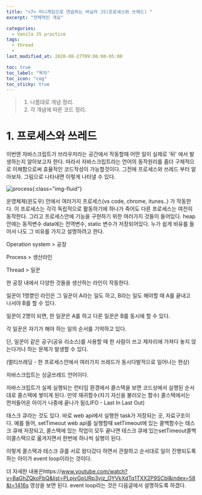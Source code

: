 ```yaml
---
title: "<7> 미니게임으로 연습하는 바닐라 JS(프로세스와 쓰레드) "
excerpt: "전체적인 개요"

categories:
  - Vanila JS practice
tags:
  - thread
  -
last_modified_at: 2020-08-27T09:06:00-05:00

toc: true
toc_label: "목차"
toc_icon: "cog"
toc_sticky: true
---
```


> 1. 나름대로 개념 정리.
> 2. 각 개념에 따른 코드 정리.

# 1. 프로세스와 쓰레드

이번엔 자바스크립트가 브라우저라는 공간에서 작동할때 어떤 일이 실제로 '뒤' 에서 발생하는지 알아보고자 한다. 따라서 자바스크립트라는 언어의 동작원리를 좀더 구체적으로 이해함으로써 효율적인 코드작성이 가능할것이다. 그전에 프로세스와 쓰레드 부터 알아보자. 그림으로 나타내면 이렇게 나타낼 수 있다.

![process](https://yeonghunko.github.io/assets/img/vanila_practice/process.png){:class="img-fluid"}

운영체제(윈도우) 안에서 여러가지 프로세스(vs code, chrome, itunes..) 가 작동한다. 이 프로세스는 각각 독립적으로 활동하기에 하나가 죽어도 다른 프로세스는 여전히 동작한다. 그리고 프로세스안에 기능을 구현하기 위한 여러가지 것들이 들어있다. heap 안에는 동적변수 data에는 전역변수, static 변수가 저장되어있다. 누가 쉽게 비유를 들어서 나도 그 비유를 가지고 설명하려고 한다.

Operation system > 공장

Process > 생산라인

Thread > 일꾼

한 공장 내에서 다양한 것들을 생산하는 라인이 작동한다.

일꾼이 1명뿐인 라인은 그 일꾼이 A라는 일도 하고, B라는 일도 해야할 때 A를 끝내고 나서야 B를 할 수 있다.

일꾼이 2명이 되면, 한 일꾼은 A를 하고 다른 일꾼은 B를 동시에 할 수 있다.

각 일꾼은 자기가 해야 하는 일의 순서를 기억하고 있다.

단, 일꾼이 같은 공구(공유 리소스)를 사용할 때 한 사람이 쓰고 제자리에 가져다 놓지 않는다거나 하는 문제가 발생할 수 있다.

(멀티쓰레딩 - 한 프로세스안에서 여러가지 쓰레드가 동시다발적으로 일어나는 현상)

자바스크립트는 싱글쓰레드 언어이다.

자바스크립트가 실제 실행되는 런타임 환경에서 콜스택을 보면 코드상에서 실행된 순서대로 콜스택에 쌓이게 된다. 만약 재귀함수(자기 자신을 불러오는 함수) 콜스택에서는 먼저들어온 아이가 나중에 끝나가 됨(LIFO - Last In Last Out)

태스크 큐라는 것도 있다. 바로 web api에서 실행한 task가 저장되는 곳, 자료구조이다. 예를 들어, setTimeout web api를 실행할때 setTimeout에 있는 콜백함수는 태스크 큐에 저장되고, 콜스택에 있는 작업이 모두 끝나면 테스크 큐에 있는setTimeout콜백이콜스택으로 옮겨지면서 한번에 하나씩 실행이 된다.

이렇게 콜스택과 테스크 큐를 서로 왔다갔다 하면서 관찰하고 순서대로 일이 진행되도록 하는 아이가 event loop이라는 것이다.

더 자세한 내용은https://www.youtube.com/watch?v=8aGhZQkoFbQ&list=PLpjvGpURp3yjz_OYVkXdTq1TXX2P9SCbl&index=58&t=1416s 영상을 보면 된다. event loop라는 것은 다음글에서 설명하도록 하겠다.
